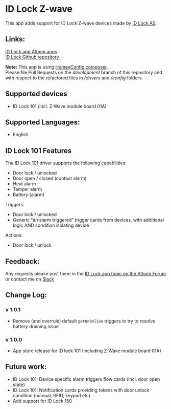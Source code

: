 # ID Lock Z-wave

This app adds support for ID Lock Z-wave devices made by [ID Lock AS](https://idlock.no/).

## Links:
[ID Lock app Athom apps](https://apps.athom.com/app/no.IDLock)                    
[ID Lock Github repository](https://github.com/TedTolboom/no.IDLock)   

**Note:** This app is using [HomeyConfig composer](https://www.npmjs.com/package/node-homey-config-composer).   
Please file Pull Requests on the *development* branch of this repository and with respect to the refactored files in _/drivers_ and _/config_ folders.   

## Supported devices
* ID Lock 101 (incl. Z-Wave module board 01A)

## Supported Languages:
* English

## ID Lock 101 Features

The ID Lock 101 driver supports the following capabilities:
* Door lock / unlocked
* Door open / closed (contact alarm)
* Heat alarm
* Tamper alarm
* Battery (alarm)

Triggers:
* Door lock / unlocked
* Generic "an alarm triggered" trigger cards from devices, with additional logic AND condition isolating device

 Actions:
 * Door lock / unlock

 ## Feedback:
 Any requests please post them in the [ID Lock app topic on the Athom Forum](https://forum.athom.com/post/editdiscussion/4386) or contact me on [Slack](https://athomcommunity.slack.com/team/tedtolboom)   

## Change Log:
### v 1.0.1
* Remove (and overrule) default `getOnOnline` triggers to try to resolve battery draining issue    

### v 1.0.0
* App store release for ID lock 101 (including Z-Wave module board 01A)

## Future work:
* ID Lock 101: Device specific alarm triggers flow cards (incl. door open state)   
* ID Lock 101: Notification cards providing tokens with door unlock condition (manual, RFID, keypad etc)   
* Add support for ID Lock 150   
